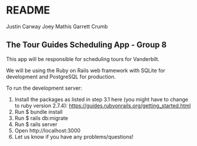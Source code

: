 # README
Justin Carway
Joey Mathis
Garrett Crumb

## The Tour Guides Scheduling App - Group 8

This app will be responsible for scheduling tours for Vanderbilt.

We will be using the Ruby on Rails web framework with SQLite for 
development and PostgreSQL for production.

To run the development server:
1. Install the packages as listed in step 3.1 here (you might have to change to ruby version
2.7.4): https://guides.rubyonrails.org/getting_started.html
2. Run $ bundle install
3. Run $ rails db:migrate
4. Run $ rails server
5. Open http://localhost:3000
6. Let us know if you have any problems/questions!